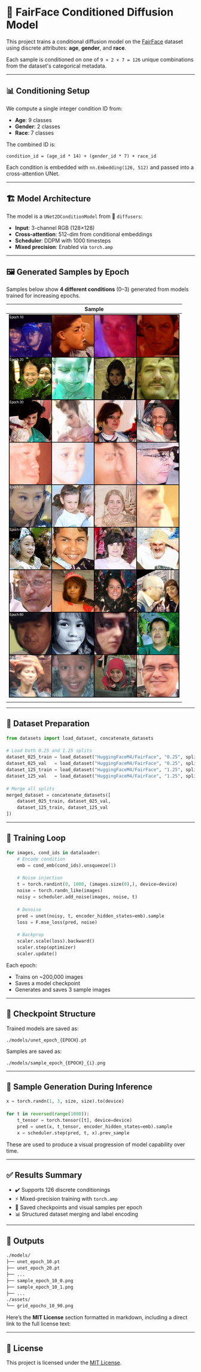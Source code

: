 # 🧠 FairFace Conditioned Diffusion Model

This project trains a conditional diffusion model on the [FairFace](https://huggingface.co/datasets/HuggingFaceM4/FairFace) dataset using discrete attributes: **age**, **gender**, and **race**.

Each sample is conditioned on one of `9 × 2 × 7 = 126` unique combinations from the dataset's categorical metadata.

---

## 📊 Conditioning Setup

We compute a single integer condition ID from:

- **Age**: 9 classes
- **Gender**: 2 classes
- **Race**: 7 classes

The combined ID is:

```
condition_id = (age_id * 14) + (gender_id * 7) + race_id
```

Each condition is embedded with `nn.Embedding(126, 512)` and passed into a cross-attention UNet.

---

## 🏗️ Model Architecture

The model is a `UNet2DConditionModel` from 🤗 `diffusers`:

- **Input**: 3-channel RGB (128×128)
- **Cross-attention**: 512-dim from conditional embeddings
- **Scheduler**: DDPM with 1000 timesteps
- **Mixed precision**: Enabled via `torch.amp`

---

## 🖼️ Generated Samples by Epoch

Samples below show **4 different conditions** (0–3) generated from models trained for increasing epochs.

| Sample                              |
| ----------------------------------- |
| ![](./assets/grid_epochs_10_90.png) |
|                                     |

---

## 🧪 Dataset Preparation

```python
from datasets import load_dataset, concatenate_datasets

# Load both 0.25 and 1.25 splits
dataset_025_train = load_dataset("HuggingFaceM4/FairFace", "0.25", split="train")
dataset_025_val   = load_dataset("HuggingFaceM4/FairFace", "0.25", split="validation")
dataset_125_train = load_dataset("HuggingFaceM4/FairFace", "1.25", split="train")
dataset_125_val   = load_dataset("HuggingFaceM4/FairFace", "1.25", split="validation")

# Merge all splits
merged_dataset = concatenate_datasets([
    dataset_025_train, dataset_025_val,
    dataset_125_train, dataset_125_val
])
```

---

## 🧬 Training Loop

```python
for images, cond_ids in dataloader:
    # Encode condition
    emb = cond_emb(cond_ids).unsqueeze(1)

    # Noise injection
    t = torch.randint(0, 1000, (images.size(0),), device=device)
    noise = torch.randn_like(images)
    noisy = scheduler.add_noise(images, noise, t)

    # Denoise
    pred = unet(noisy, t, encoder_hidden_states=emb).sample
    loss = F.mse_loss(pred, noise)

    # Backprop
    scaler.scale(loss).backward()
    scaler.step(optimizer)
    scaler.update()
```

Each epoch:

- Trains on \~200,000 images
- Saves a model checkpoint
- Generates and saves 3 sample images

---

## 💾 Checkpoint Structure

Trained models are saved as:

```
./models/unet_epoch_{EPOCH}.pt
```

Samples are saved as:

```
./models/sample_epoch_{EPOCH}_{i}.png
```

---

## 🧠 Sample Generation During Inference

```python
x = torch.randn(1, 3, size, size).to(device)

for t in reversed(range(1000)):
    t_tensor = torch.tensor([t], device=device)
    pred = unet(x, t_tensor, encoder_hidden_states=emb).sample
    x = scheduler.step(pred, t, x).prev_sample
```

These are used to produce a visual progression of model capability over time.

---

## ✅ Results Summary

- ✔️ Supports 126 discrete conditionings
- ⚡ Mixed-precision training with `torch.amp`
- 💾 Saved checkpoints and visual samples per epoch
- 📊 Structured dataset merging and label encoding

---

## 📁 Outputs

```bash
./models/
├── unet_epoch_10.pt
├── unet_epoch_20.pt
├── ...
├── sample_epoch_10_0.png
├── sample_epoch_10_1.png
├── ...
./assets/
└── grid_epochs_10_90.png
```

Here’s the **MIT License** section formatted in markdown, including a direct link to the full license text:

---

## 📄 License

This project is licensed under the [MIT License](https://opensource.org/licenses/MIT).
